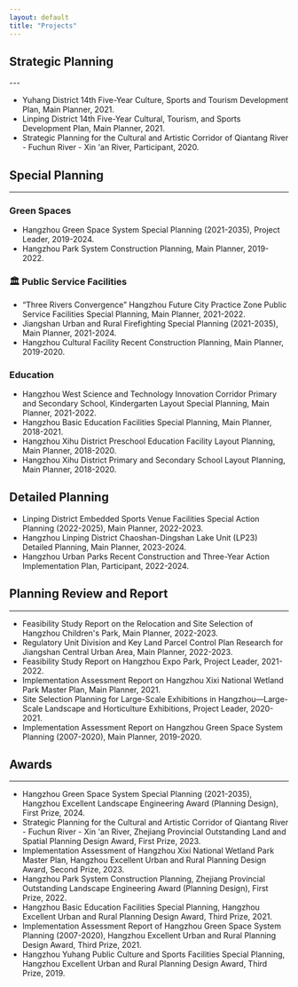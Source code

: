 ```yaml
---
layout: default
title: "Projects"
---
```

 
<h2 >Strategic Planning</h2>
---

- Yuhang District 14th Five-Year Culture, Sports and Tourism Development Plan, Main Planner, 2021.
- Linping District 14th Five-Year Cultural, Tourism, and Sports Development Plan, Main Planner, 2021.
- Strategic Planning for the Cultural and Artistic Corridor of Qiantang River - Fuchun River - Xin 'an River, Participant, 2020.


## Special Planning 
---

### Green Spaces
- Hangzhou Green Space System Special Planning (2021-2035), Project Leader, 2019-2024.
- Hangzhou Park System Construction Planning, Main Planner, 2019-2022.


### 🏛 Public Service Facilities
- “Three Rivers Convergence” Hangzhou Future City Practice Zone Public Service Facilities Special Planning, Main Planner, 2021-2022.
- Jiangshan Urban and Rural Firefighting Special Planning (2021-2035), Main Planner, 2021-2024.
- Hangzhou Cultural Facility Recent Construction Planning, Main Planner, 2019-2020.

### Education 
- Hangzhou West Science and Technology Innovation Corridor Primary and Secondary School, Kindergarten Layout Special Planning, Main Planner, 2021-2022.
- Hangzhou Basic Education Facilities Special Planning, Main Planner, 2018-2021.
- Hangzhou Xihu District Preschool Education Facility Layout Planning, Main Planner, 2018-2020.
- Hangzhou Xihu District Primary and Secondary School Layout Planning, Main Planner, 2018-2020.
  
## Detailed Planning
- Linping District Embedded Sports Venue Facilities Special Action Planning (2022-2025), Main Planner, 2022-2023.
- Hangzhou Linping District Chaoshan-Dingshan Lake Unit (LP23) Detailed Planning, Main Planner, 2023-2024.
- Hangzhou Urban Parks Recent Construction and Three-Year Action Implementation Plan, Participant, 2022-2024.


## Planning Review and Report
---

- Feasibility Study Report on the Relocation and Site Selection of Hangzhou Children's Park, Main Planner, 2022-2023.
- Regulatory Unit Division and Key Land Parcel Control Plan Research for Jiangshan Central Urban Area, Main Planner, 2022-2023.
- Feasibility Study Report on Hangzhou Expo Park, Project Leader, 2021-2022.
- Implementation Assessment Report on Hangzhou Xixi National Wetland Park Master Plan, Main Planner, 2021.
- Site Selection Planning for Large-Scale Exhibitions in Hangzhou—Large-Scale Landscape and Horticulture Exhibitions, Project Leader, 2020-2021.
- Implementation Assessment Report on Hangzhou Green Space System Planning (2007-2020), Main Planner, 2019-2020.

## Awards
---

- Hangzhou Green Space System Special Planning (2021-2035), Hangzhou Excellent Landscape Engineering Award (Planning Design), First Prize, 2024.
- Strategic Planning for the Cultural and Artistic Corridor of Qiantang River - Fuchun River - Xin 'an River, Zhejiang Provincial Outstanding Land and Spatial Planning Design Award, First Prize, 2023.
- Implementation Assessment of Hangzhou Xixi National Wetland Park Master Plan, Hangzhou Excellent Urban and Rural Planning Design Award, Second Prize, 2023.
- Hangzhou Park System Construction Planning, Zhejiang Provincial Outstanding Landscape Engineering Award (Planning Design),	First Prize, 2022.
- Hangzhou Basic Education Facilities Special Planning, Hangzhou Excellent Urban and Rural Planning Design Award, Third Prize, 2021.
- Implementation Assessment Report	of Hangzhou Green Space System Planning (2007-2020), Hangzhou Excellent Urban and Rural Planning Design Award,	Third Prize, 2021.
- Hangzhou Yuhang Public Culture and Sports Facilities Special Planning, Hangzhou Excellent Urban and Rural Planning Design Award, Third Prize, 2019.

